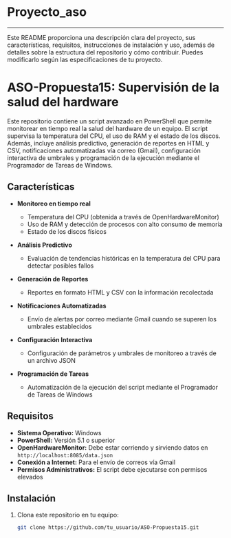# Proyecto_aso

---

Este README proporciona una descripción clara del proyecto, sus características, requisitos, instrucciones de instalación y uso, además de detalles sobre la estructura del repositorio y cómo contribuir. Puedes modificarlo según las especificaciones de tu proyecto.


# ASO-Propuesta15: Supervisión de la salud del hardware

Este repositorio contiene un script avanzado en PowerShell que permite monitorear en tiempo real la salud del hardware de un equipo. El script supervisa la temperatura del CPU, el uso de RAM y el estado de los discos. Además, incluye análisis predictivo, generación de reportes en HTML y CSV, notificaciones automatizadas vía correo (Gmail), configuración interactiva de umbrales y programación de la ejecución mediante el Programador de Tareas de Windows.

## Características

- **Monitoreo en tiempo real**  
  - Temperatura del CPU (obtenida a través de OpenHardwareMonitor)  
  - Uso de RAM y detección de procesos con alto consumo de memoria  
  - Estado de los discos físicos  

- **Análisis Predictivo**  
  - Evaluación de tendencias históricas en la temperatura del CPU para detectar posibles fallos

- **Generación de Reportes**  
  - Reportes en formato HTML y CSV con la información recolectada

- **Notificaciones Automatizadas**  
  - Envío de alertas por correo mediante Gmail cuando se superen los umbrales establecidos

- **Configuración Interactiva**  
  - Configuración de parámetros y umbrales de monitoreo a través de un archivo JSON

- **Programación de Tareas**  
  - Automatización de la ejecución del script mediante el Programador de Tareas de Windows

## Requisitos

- **Sistema Operativo:** Windows  
- **PowerShell:** Versión 5.1 o superior  
- **OpenHardwareMonitor:** Debe estar corriendo y sirviendo datos en `http://localhost:8085/data.json`  
- **Conexión a Internet:** Para el envío de correos vía Gmail  
- **Permisos Administrativos:** El script debe ejecutarse con permisos elevados

## Instalación

1. Clona este repositorio en tu equipo:
   ```bash
   git clone https://github.com/tu_usuario/ASO-Propuesta15.git
